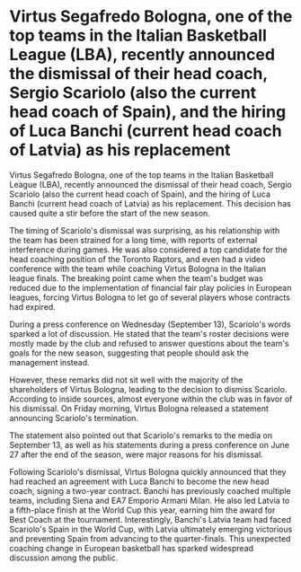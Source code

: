 # Virtus Segafredo Bologna, one of the top teams in the Italian Basketball League (LBA), recently announced the dismissal of their head coach, Sergio Scariolo (also the current head coach of Spain), and the hiring of Luca Banchi (current head coach of Latvia) as his replacement 
 Virtus Segafredo Bologna, one of the top teams in the Italian Basketball League (LBA), recently announced the dismissal of their head coach, Sergio Scariolo (also the current head coach of Spain), and the hiring of Luca Banchi (current head coach of Latvia) as his replacement. This decision has caused quite a stir before the start of the new season.

The timing of Scariolo's dismissal was surprising, as his relationship with the team has been strained for a long time, with reports of external interference during games. He was also considered a top candidate for the head coaching position of the Toronto Raptors, and even had a video conference with the team while coaching Virtus Bologna in the Italian league finals. The breaking point came when the team's budget was reduced due to the implementation of financial fair play policies in European leagues, forcing Virtus Bologna to let go of several players whose contracts had expired.

During a press conference on Wednesday (September 13), Scariolo's words sparked a lot of discussion. He stated that the team's roster decisions were mostly made by the club and refused to answer questions about the team's goals for the new season, suggesting that people should ask the management instead.

However, these remarks did not sit well with the majority of the shareholders of Virtus Bologna, leading to the decision to dismiss Scariolo. According to inside sources, almost everyone within the club was in favor of his dismissal. On Friday morning, Virtus Bologna released a statement announcing Scariolo's termination.

The statement also pointed out that Scariolo's remarks to the media on September 13, as well as his statements during a press conference on June 27 after the end of the season, were major reasons for his dismissal.

Following Scariolo's dismissal, Virtus Bologna quickly announced that they had reached an agreement with Luca Banchi to become the new head coach, signing a two-year contract. Banchi has previously coached multiple teams, including Siena and EA7 Emporio Armani Milan. He also led Latvia to a fifth-place finish at the World Cup this year, earning him the award for Best Coach at the tournament. Interestingly, Banchi's Latvia team had faced Scariolo's Spain in the World Cup, with Latvia ultimately emerging victorious and preventing Spain from advancing to the quarter-finals. This unexpected coaching change in European basketball has sparked widespread discussion among the public.